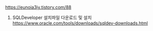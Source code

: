 https://eunoia3jy.tistory.com/88
1. SQLDeveloper 설치파일 다운로드 및  설치
https://www.oracle.com/tools/downloads/sqldev-downloads.html
